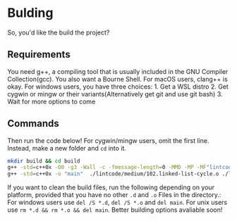 # Bulding

So, you'd like the build the project?

## Requirements

You need g++, a compiling tool that is usually included in the GNU Compiler Collection(gcc). You also want a Bourne Shell. For macOS users, clang++ is okay. For windows users, you have three choices: 1. Get a WSL distro 2. Get cygwin or mingw or their variants(Alternatively get git and use git bash) 3. Wait for more options to come

## Commands

Then run the code below! For cygwin/mingw users, omit the first line. Instead, make a new folder and `cd` into it.

```sh
mkdir build && cd build
g++ -std=c++0x -O0 -g3 -Wall -c -fmessage-length=0 -MMD -MP -MF"lintcode/lintcode.d" -MT"lintcode/lintcode.o" -o "lintcode/lintcode.o" "../lintcode/lintcode.cpp"
g++ -std=c++0x -o "main"  ./lintcode/medium/102.linked-list-cycle.o ./lintcode/medium/105.copy-list-with-random-pointer.o ./lintcode/medium/106.convert-sorted-list-to-binary-search-tree.o ./lintcode/medium/11.search-range-in-binary-search-tree.o ./lintcode/medium/124.longest-consecutive-sequence.o ./lintcode/medium/15.permutations.o ./lintcode/medium/16.permutations-ii.o ./lintcode/medium/17.subsets.o ./lintcode/medium/170.rotate-list.o ./lintcode/medium/191.maximum-product-subarray.o ./lintcode/medium/3.digit_counts.o ./lintcode/medium/4.ugly-number-ii.o ./lintcode/medium/5.kth-largest-element.o ./lintcode/medium/7.serialize-and-deserialize-binary-tree.o ./lintcode/medium/92.backpack.o ./lintcode/medium/95.validate-binary-search-tree.o ./lintcode/medium/98.sort-list.o ./lintcode/medium/99.reorder-list.o  ./lintcode/hard/121.word-laddder-ii.o ./lintcode/hard/20.diced-sum.o ./lintcode/hard/24.lfu-cache.o ./lintcode/hard/43.maximum-subarray-iii.o ./lintcode/hard/65.median-of-two-sorted-arrays.o ./lintcode/hard/87.remove-node-in-binary-search-tree.o  ./lintcode/easy/1.a-b-problem.o ./lintcode/easy/112.remove-duplicates-from-sorted-list.o ./lintcode/easy/114.unique-paths.o ./lintcode/easy/115.unique-paths-ii.o ./lintcode/easy/165.merge-two-sorted-lists.o ./lintcode/easy/174.remove-nth-node-from-end-of-list.o ./lintcode/easy/41.maximum-subarray.o ./lintcode/easy/69.binary-tree-level-order-traversal.o ./lintcode/easy/85.insert-node-in-a-binary-search-tree.o ./lintcode/easy/93.balanced-binary-tree.o ./lintcode/easy/96.partition-list.o ./lintcode/easy/97.maximum-depth-of-binary-tree.o  ./lintcode/lintcode.o
```

If you want to clean the build files, run the following depending on your platform, provided that you have no other `.d` and `.o` Files in the directory.:
For windows users use `del /S *.d`, `del /S *.o` and `del main`.
For unix users use `rm *.d && rm *.o && del main`.
Better building options avaliable soon!
